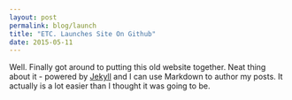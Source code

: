 ```yaml
---
layout: post
permalink: blog/launch
title: "ETC. Launches Site On Github"
date: 2015-05-11
---
```


Well. Finally got around to putting this old website together. Neat thing about it - powered by [Jekyll](http://jekyllrb.com) and I can use Markdown to author my posts. It actually is a lot easier than I thought it was going to be.